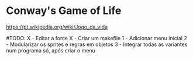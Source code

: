# Conway's Game of Life
https://pt.wikipedia.org/wiki/Jogo_da_vida


#TODO:
X - Editar a fonte
X - Criar um makefile
1 - Adicionar menu inicial
2 - Modularizar os sprites e regras em objetos
3 - Integrar todas as variantes num programa só, após criar o menu

